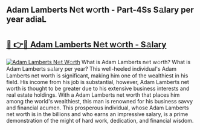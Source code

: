 ## Adam Lamberts N𝚎t w𝚘rth - Part-4Ss S𝚊lary per year adiaL

# <h2><a href="http://gc3475r.nevu.top/?p=Adam+Lamberts">🔗 👉🔴 Adam Lamberts N𝚎t w𝚘rth - S𝚊lary</a></h2>

[![Adam Lamberts N𝚎t W𝚘rth](https://i.imgur.com/Oavwk0R.jpeg)](http://gc3475r.nevu.top/?p=Adam+Lamberts)
What is Adam Lamberts n𝚎t w𝚘rth? What is Adam Lamberts s𝚊lary per year?
This well-heeled individual's Adam Lamberts net worth is significant, making him one of the wealthiest in his field. His income from his job is substantial, however, Adam Lamberts net worth is thought to be greater due to his extensive business interests and real estate holdings. With a Adam Lamberts net worth that places him among the world's wealthiest, this man is renowned for his business savvy and financial acumen. This prosperous individual, whose Adam Lamberts net worth is in the billions and who earns an impressive salary, is a prime demonstration of the might of hard work, dedication, and financial wisdom.
